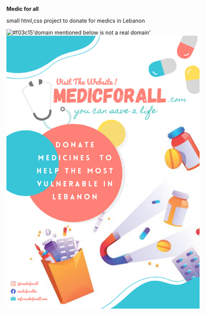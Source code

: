 **Medic for all**

small html,css project to donate for medics in Lebanon 

![#f03c15]()'domain mentioned below is not a real domain'
<img src="Poster.png">
